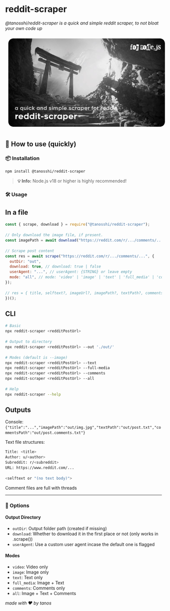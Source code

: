 # reddit-scraper

_@tanosshi/reddit-scraper is a quick and simple reddit scraper, to not bloat your own code up_

<img src="thumbnail.png" alt="tanos.fm thumb" width="800px" style="border-radius: 10px; margin: 10px;">

## 🚀 How to use (quickly)

### 📦 Installation

```bash
npm install @tanosshi/reddit-scraper
```

> **💡 Info:** Node.js v18 or higher is highly recommended!

### 🛠️ Usage

## In a file

```js
const { scrape, download } = require("@tanosshi/reddit-scraper");

// Only download the image file, if present.
const imagePath = await download("https://reddit.com/r/.../comments/...", { outDir: "out", userAgent: "..." });

// Scrape post content
const res = await scrape("https://reddit.com/r/.../comments/...", {
  outDir: "out",
  download: true, // download: true | false
  userAgent: "...", // userAgent: {STRING} or leave empty
  mode: "all", // mode: 'video' | 'image' | 'text' | 'full_media' | 'comments' | 'all'
});

// res = { title, selftext?, imageUrl?, imagePath?, textPath?, commentsPath? }
})();
```

## CLI

```bash
# Basic
npx reddit-scraper <redditPostUrl>

# Output to directory
npx reddit-scraper <redditPostUrl> --out './out/'

# Modes (default is --image)
npx reddit-scraper <redditPostUrl> --text
npx reddit-scraper <redditPostUrl> --full-media
npx reddit-scraper <redditPostUrl> --comments
npx reddit-scraper <redditPostUrl> --all

# Help
npx reddit-scraper --help
```

## Outputs

Console: `{"title":"...","imagePath":"out/img.jpg","textPath":"out/post.txt","commentsPath":"out/post.comments.txt"}`

Text file structures:

```bash
Title: <title>
Author: u/<author>
Subreddit: r/<subreddit>
URL: https://www.reddit.com/...

<selftext or "(no text body)">
```

Comment files are full with threads

---

### 🤔 Options

#### Output Directory

- `outDir`: Output folder path (created if missing)
- `download`: Whether to download it in the first place or not (only works in .scrape())
- `userAgent`: Use a custom user agent incase the default one is flagged

#### Modes

- `video`: Video only
- `image`: Image only
- `text`: Text only
- `full_media`: Image + Text
- `comments`: Comments only
- `all`: Image + Text + Comments

_made with ❤️ by tanos_
